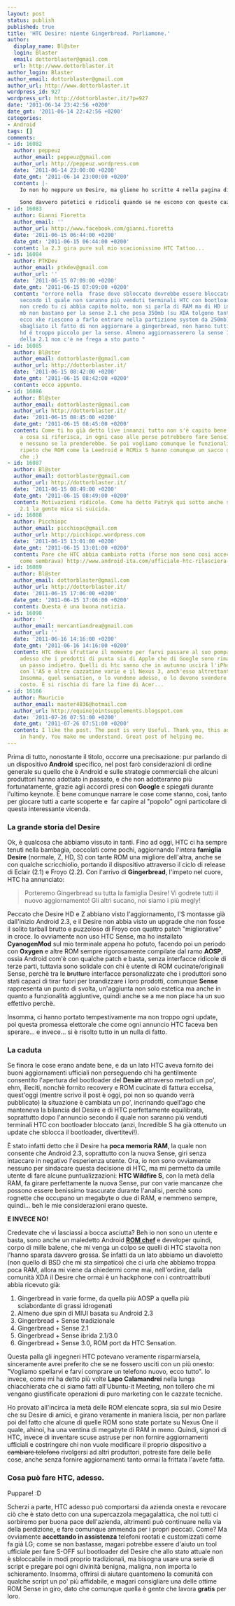 ```yaml
---
layout: post
status: publish
published: true
title: 'HTC Desire: niente Gingerbread. Parliamone.'
author:
  display_name: Bl@ster
  login: Blaster
  email: dottorblaster@gmail.com
  url: http://www.dottorblaster.it
author_login: Blaster
author_email: dottorblaster@gmail.com
author_url: http://www.dottorblaster.it
wordpress_id: 927
wordpress_url: http://dottorblaster.it/?p=927
date: '2011-06-14 23:42:56 +0200'
date_gmt: '2011-06-14 22:42:56 +0200'
categories:
- Android
tags: []
comments:
- id: 16082
  author: peppeuz
  author_email: peppeuz@gmail.com
  author_url: http://peppeuz.wordpress.com
  date: '2011-06-14 23:00:00 +0200'
  date_gmt: '2011-06-14 23:00:00 +0200'
  content: |-
    Io non ho neppure un Desire, ma gliene ho scritte 4 nella pagina di HTC Italia.

    Sono davvero patetici e ridicoli quando se ne escono con queste cazzate. Sono cose che non sopporto!
- id: 16083
  author: Gianni Fioretta
  author_email: ''
  author_url: http://www.facebook.com/gianni.fioretta
  date: '2011-06-15 06:44:00 +0200'
  date_gmt: '2011-06-15 06:44:00 +0200'
  content: la 2.3 gira pure sul mio scacionissimo HTC Tattoo...
- id: 16084
  author: PTKDev
  author_email: ptkdev@gmail.com
  author_url: ''
  date: '2011-06-15 07:09:00 +0200'
  date_gmt: '2011-06-15 07:09:00 +0200'
  content: "errore nella  frase dove sbloccato dovrebbe essere bloccato : \"dopo l’annuncio
    secondo il quale non saranno più venduti terminali HTC con bootloader sbloccato\"\n\nInoltre
    non credo tu ci abbia capito molto, non si parla di RAM ma di HD intero dove 512
    mb non bastano per la sense 2.1 che pesa 350mb (su XDA tolgono tantissime cose
    ecco xke riescono a farlo entrare nella partizione system da 250mb). Quindi pur
    sbagliato il fatto di non aggiornare a gingerbread, non hanno tutti i torti. L
    hd é troppo piccolo per la sense. Almeno aggiornasserero la sense 1.0 a gingerbread,
    della 2.1 non c'è ne frega a sto punto "
- id: 16085
  author: Bl@ster
  author_email: dottorblaster@gmail.com
  author_url: http://dottorblaster.it/
  date: '2011-06-15 08:42:00 +0200'
  date_gmt: '2011-06-15 08:42:00 +0200'
  content: ecco appunto.
- id: 16086
  author: Bl@ster
  author_email: dottorblaster@gmail.com
  author_url: http://dottorblaster.it/
  date: '2011-06-15 08:45:00 +0200'
  date_gmt: '2011-06-15 08:45:00 +0200'
  content: Come ti ho già detto live innanzi tutto non s'è capito bene quel "memory"
    a cosa si riferisca, in ogni caso alle perse potrebbero fare Sense1+Gingerbread
    e nessuno se la prenderebbe. Se poi vogliamo comunque le funzionalità e tutto,
    ripeto che ROM come la Leedroid e RCMix S hanno comunque un sacco di cose, altro
    che ;)
- id: 16087
  author: Bl@ster
  author_email: dottorblaster@gmail.com
  author_url: http://dottorblaster.it/
  date: '2011-06-15 08:49:00 +0200'
  date_gmt: '2011-06-15 08:49:00 +0200'
  content: Motivazioni ridicole. Come ha detto Patryk qui sotto anche senza Sense
    2.1 la gente mica si suicida.
- id: 16088
  author: Picchiopc
  author_email: picchiopc@gmail.com
  author_url: http://picchiopc.wordpress.com
  date: '2011-06-15 13:01:00 +0200'
  date_gmt: '2011-06-15 13:01:00 +0200'
  content: Pare che HTC abbia cambiato rotta (forse non sono cosi accecati dal marketing
    come sembrava) http://www.android-ita.com/ufficiale-htc-rilasciera-gingerbread-per-htc-desire/
- id: 16089
  author: Bl@ster
  author_email: dottorblaster@gmail.com
  author_url: http://dottorblaster.it/
  date: '2011-06-15 17:06:00 +0200'
  date_gmt: '2011-06-15 17:06:00 +0200'
  content: Questa è una buona notizia.
- id: 16090
  author: ''
  author_email: mercantiandrea@gmail.com
  author_url: ''
  date: '2011-06-16 14:16:00 +0200'
  date_gmt: '2011-06-16 14:16:00 +0200'
  content: HTC deve sfruttare il momento per farvi passare al suo pompato Sensation,
    adesso che i prodotti di punta sia di Apple che di Google sono rimasti tecnologicamente
    un passo indietro. Quelli di htc sanno che in autunno uscirà l'iPhone pompato
    con l'A5 e altre cazzatine varie e il Nexus 3, anch'esso altrettanto pompato.
    Insomma, quel sensation, o lo vendono adesso, o lo devono svendere a prezzo di
    costo. E si rischia di fare la fine di Acer...
- id: 16166
  author: Mauricio
  author_email: master4836@hotmail.com
  author_url: http://equinejointsupplements.blogspot.com
  date: '2011-07-26 07:51:00 +0200'
  date_gmt: '2011-07-26 07:51:00 +0200'
  content: I like the post. The post is very Useful. Thank you, this advice will come
    in handy. You make me understand. Great post of helping me.
---
```

<p>Prima di tutto, nonostante il titolo, occorre una precisazione: pur parlando di un dispositivo <strong>Android</strong> specifico, nel post farò considerazioni di ordine generale su quello che è Android e sulle strategie commerciali che alcuni produttori hanno adottato in passato, e che non adotteranno più fortunatamente, grazie agli accordi presi con <strong>Google</strong> e spiegati durante l'ultimo keynote. È bene comunque narrare le cose come stanno, così, tanto per giocare tutti a carte scoperte e  far capire al "popolo" ogni particolare di questa interessante vicenda.</p>
<h3>La grande storia del Desire</h3>
<p>Ok, è qualcosa che abbiamo vissuto in tanti. Fino ad oggi, HTC ci ha sempre tenuti nella bambagia, coccolati come pochi, aggiornando l'intera <strong>famiglia Desire</strong> (normale, Z, HD, S) con tante ROM una migliore dell'altra, anche se con qualche scricchiolio, portando il dispositivo attraverso il ciclo di release di Eclair (2.1) e Froyo (2.2). Con l'arrivo di <strong>Gingerbread</strong>, l'impeto nel cuore, HTC ha annunciato:</p>
<blockquote><p>Porteremo Gingerbread su tutta la famiglia Desire! Vi godrete tutti il nuovo aggiornamento! Gli altri sucano, noi siamo i più megly!</p></blockquote>
<p>Peccato che Desire HD e Z abbiano visto l'aggiornamento, l'S montasse già dall'inizio Android 2.3, e il Desire non abbia visto un upgrade che non fosse il solito tarball brutto e puzzoloso di Froyo con quattro patch "migliorative" in croce. Io ovviamente non uso HTC Sense, ma ho installato <strong>CyanogenMod</strong> sul mio terminale appena ho potuto, facendo poi un periodo con <strong>Oxygen</strong> e altre ROM sempre rigorosamente compilate dal ramo <strong>AOSP</strong>, ossia Android com'è con qualche patch e basta, senza interfacce ridicole di terze parti, tuttavia sono solidale con chi è utente di ROM cucinate/originali Sense, perchè tra le <del>brutture</del> interfacce personalizzate che i produttori sono stati capaci di tirar fuori per brandizzare i loro prodotti, comunque <strong>Sense</strong> rappresenta un punto di svolta, un'aggiunta non solo estetica ma anche in quanto a funzionalità aggiuntive, quindi anche se a me non piace ha un suo effettivo perchè.</p>
<p>Insomma, ci hanno portato tempestivamente ma non troppo ogni update, poi questa promessa elettorale che come ogni annuncio HTC faceva ben sperare... e invece... si è risolto tutto in un nulla di fatto.</p>
<h3>La caduta</h3>
<p>Se finora le cose erano andate bene, e da un lato HTC aveva fornito dei buoni aggiornamenti ufficiali non perseguendo chi ha gentilmente consentito l'apertura del bootloader del <strong>Desire</strong> attraverso metodi un po', ehm, illeciti, nonchè fornito recovery e ROM cucinate di fattura eccelsa, quest'oggi (mentre scrivo il post è oggi, poi non so quando verrà pubblicato) la situazione è cambiata un po', incrinando quell'ago che manteneva la bilancia del Desire e di HTC perfettamente equilibrata, soprattutto dopo l'annuncio secondo il quale non saranno più venduti terminali HTC con bootloader bloccato (anzi, Incredible S ha già ottenuto un update che sblocca il bootloader, divertitevi!).</p>
<p>È stato infatti detto che il Desire ha <strong>poca memoria RAM</strong>, la quale non consente che Android 2.3, soprattutto con la nuova Sense, giri senza intaccare in negativo l'esperienza utente. Ora, io non sono ovviamente nessuno per sindacare questa decisione di HTC, ma mi permetto da umile utente di fare alcune puntualizzazioni: <strong>HTC Wildfire S</strong>, con la metà della RAM, fa girare perfettamente la nuova Sense, pur con varie mancanze che possono essere benissimo trascurate durante l'analisi, perchè sono rognette che occupano un megabyte o due di RAM, e nemmeno sempre, quindi... beh le mie considerazioni erano queste.</p>
<p><strong>E INVECE NO!</strong></p>
<p>Credevate che vi lasciassi a bocca asciutta? Beh io non sono un utente e basta, sono anche un maledetto Android <strong><a href="http://slayer.dottorblaster.it/">ROM chef</a> </strong>e developer quindi, corpo di mille balene, che mi venga un colpo se quelli di HTC stavolta non l'hanno sparata davvero grossa. Se infatti da un lato abbiamo un diavoletto (non quello di BSD che mi sta simpatico) che ci urla che abbiamo troppa poca RAM, allora mi viene da chiedermi come mai, nell'ordine, dalla comunità XDA il Desire che ormai è un hackphone con i controattributi abbia ricevuto già:</p>
<ol>
<li>Gingerbread in varie forme, da quella più AOSP a quella più sciabordante di grassi idrogenati</li>
<li>Almeno due spin di MIUI basata su Android 2.3</li>
<li>Gingerbread + Sense tradizionale</li>
<li>Gingerbread + Sense 2.1</li>
<li>Gingerbread + Sense ibrida 2.1/3.0</li>
<li>Gingerbread + Sense 3.0, ROM port da HTC Sensation.</li>
</ol>
<p>Questa palla gli ingegneri HTC potevano veramente risparmiarsela, sinceramente avrei preferito che se ne fossero usciti con un più onesto: "Vogliamo spellarvi e farvi comprare un telefono nuovo, ecco tutto". Io invece, come mi ha detto più volte <strong>Lapo Calamandrei</strong> nella lunga chiacchierata che ci siamo fatti all'Ubuntu-it Meeting, non tollero che mi vengano giustificate operazioni di puro marketing con le cazzate tecniche.</p>
<p>Ho provato all'incirca la metà delle ROM elencate sopra, sia sul mio Desire che su Desire di amici, e girano veramente in maniera liscia, per non parlare poi del fatto che alcune di quelle ROM sono state portate su Nexus One il quale, ahinoi, ha una ventina di megabyte di RAM in meno. Quindi, signori di HTC, invece di inventare scuse astruse per non fornire aggiornamenti ufficiali e costringere chi non vuole modificare il proprio dispositivo a <del>cambiare telefono</del> rivolgersi ad altri produttori, potreste fare delle belle cose, anche senza fornire aggiornamenti tanto ormai la frittata l'avete fatta.</p>
<h3>Cosa può fare HTC, adesso.</h3>
<p>Puppare! :D</p>
<p>Scherzi a parte, HTC adesso può comportarsi da azienda onesta e revocare ciò che è stato detto con una supercazzola megagalattica, che noi tutti ci sorbiremo per buona pace dell'azienda, altrimenti può continuare nella via della perdizione, e fare comunque ammenda per i propri peccati. Come? Ma ovviamente <strong>accettando in assistenza</strong> telefoni rootati e customizzati come fa già LG; come se non bastasse, magari potrebbe essere d'aiuto un tool ufficiale per fare S-OFF sul bootloader del Desire che allo stato attuale non è sbloccabile in modi proprio tradizionali, ma bisogna usare una serie di script e pregare poi ogni divinità benigna, maligna, non importa lo schieramento. Insomma, offrirsi di aiutare quantomeno la comunità con qualche script un po' più affidabile, e magari consigliare una delle ottime ROM Sense in giro, dato che comunque quella è gente che lavora <strong>gratis</strong> per loro.</p>
